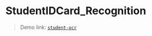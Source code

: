 # StudentIDCard_Recognition
> Demo link: [`student-ocr`](http://student-ocr.southeastasia.azurecontainer.io)
